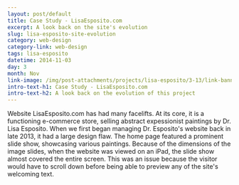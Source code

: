 ```yaml
---
layout: post/default
title: Case Study - LisaEsposito.com
excerpt: A look back on the site's evolution
slug: lisa-esposito-site-evolution
category: web-design
category-link: web-design
tags: lisa-esposito
datetime: 2014-11-03
day: 3
month: Nov
link-image: /img/post-attachments/projects/lisa-esposito/3-13/link-banner@2x.jpg
intro-text-h1: Case Study - LisaEsposito.com
intro-text-h2: A look back on the evolution of this project
---
```

<article id="lisa-esposito-case-study">
	<div class="row side-padding">
		<p>Website LisaEsposito.com has had many facelifts. At its core, it is a functioning e-commerce store, selling abstract expessionist paintings by Dr. Lisa Esposito. When we first began managing Dr. Esposito's website back in late 2013, it had a large design flaw. The home page featured a prominent slide show, showcasing various paintings. Because of the dimensions of the image slides, when the website was viewed on an iPad, the slide show almost covered the entire screen. This was an issue because the visitor would have to scroll down before being able to preview any of the site's welcoming text.</p>
	</div>
</article>